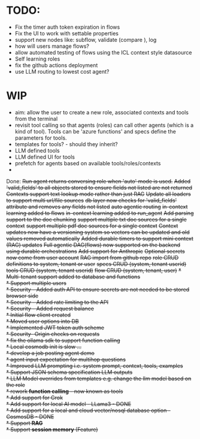 # TODO:
* Fix the timer auth token expiration in flows
* Fix the UI to work with settable properties
* support new nodes like: subflow, validate (compare ), log
* how will users manage flows?
* allow automated testing of flows using the ICL context style datasource
* Self learning roles
* fix the github actions deployment
* use LLM routing to lowest cost agent?

# WIP

* aim: allow the user to create a new role, associated contexts and tools from the terminal
* revisit tool calling so that agents (roles) can call other agents (which is a kind of tool). Tools can be 'azure functions' and specs define the parameters for tools.
* templates for tools? - should they inherit?
* LLM defined tools
* LLM defined UI for tools
* prefetch for agents based on available tools/roles/contexts
* 

Done:
<Strike>Run agent returns conversing role when 'auto' mode is used.</strike>
<Strike>Added 'valid_fields' to all objects stored to ensure fields not listed are not returned</strike>
<Strike>Contexts support text lookup mode rather than just RAG</strike>
<strike>Update all loaders to support multi url/file sources</strike>
<strike>db layer now checks for 'valid_fields' attribute and removes any fields not listed</strike>
<strike>auto agentic routing</strike>
<strike>in-context learning added to flows</strike>
<strike>in-context learning added to run_agent</strike>
<strike>Add parsing support to the doc chunking</strike>
<strike>support multiple txt doc sources for a single context</strike>
<strike>support multiple pdf doc sources for a single context</strike>
<strike>Context updates now have a versioning system so vectors can be updated and old values removed automatically</strike>
<strike>Added durable timers to support mini context (RAG) updates</strike>
<strike>Full agentic DAG(flows) now supported on the backend using durable orchestrations</strike>
<Strike>Add support for Anthropic</strike>
<Strike>Optional secrets now come from user account</strike>
<Strike>RAG import from github repo</strike>
<strike>role CRUD definitions to system, tenant or user</strike>
<Strike>specs CRUD (system, tenant userid)</strike>
<Strike>tools CRUD (system, tenant userid)</strike>
<Strike>flow CRUD (system, tenant, user)</strike>
<strike>* Multi-tenant support added to database and functions<br/></strike>
<Strike>* Support multiple users<br/></strike>
<strike>* Security - Added auth API to ensure secrets are not needed to be stored browser side<br></strike>
<strike>* Security - Added rate limiting to the API<br></strike>
<strike>* Security - Added request balance<br></strike>
<strike>* Initial flow client created<br></strike>
<strike>* Moved user options into DB<br></strike>
<strike>* Implemented JWT token auth scheme<br></strike>
<strike>* Security- Origin checks on requests<br></strike>
<strike>* fix the ollama sdk to support function calling<br></strike>
<Strike>* Local cosmodb init is slow ... <br></strike>
<strike>* develop a job posting agent demo<br></strike>
<Strike>* agent input expectation for multihop questions<br></strike>
<Strike>* Improved LLM prompting i.e. system prompt, context, tools, examples <br></strike>
<Strike>* Support JSON schema specification LLM outputs<br></strike>
<strike>* LLM Model overrides from templates e.g. change the llm model based on the role<br></strike>
<Strike>* rework <b>function calling</b> - now known as tools<br></strike>
<Strike>* Add support for Grok<br/></strike>
<strike>* Add support for local AI model - LLama3 - DONE<br></strike>
<strike>* Add support for a local and cloud vector/nosql database option - CosmosDB - DONE<br></strike>
<strike>* Support <b>RAG</b> <br></strike>
<strike>* Support <b>session memory</b> (Feature) <br></strike>


